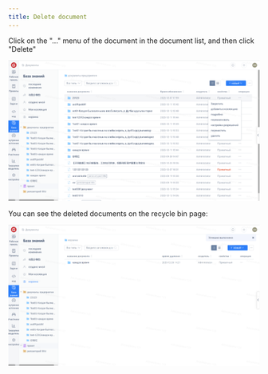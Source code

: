 ```yaml
---
title: Delete document
---
```


Click on the "..." menu of the document in the document list, and then click "Delete"

![Image Description](assets/image523.png)

You can see the deleted documents on the recycle bin page:

![Image Description](assets/image524.png)